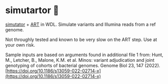 # simutartor 🥧
 [simutator](https://github.com/iqbal-lab-org/simutator) + [ART](https://www.niehs.nih.gov/research/resources/software/biostatistics/art/index.cfm) in WDL. Simulate variants and Illumina reads from a ref genome.

 Not throughly tested and known to be very slow on the ART step. Use at your own risk. 

 Sample inputs are based on arguments found in additional file 1 from:
    Hunt, M., Letcher, B., Malone, K.M. et al. Minos: variant adjudication and joint genotyping of cohorts of bacterial genomes. Genome Biol 23, 147 (2022). [https://doi.org/10.1186/s13059-022-02714-x](https://doi.org/10.1186/s13059-022-02714-x)

